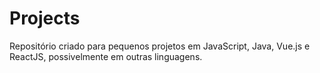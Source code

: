 # Projects
 Repositório criado para pequenos projetos em JavaScript, Java, Vue.js e ReactJS, possivelmente em outras linguagens.
